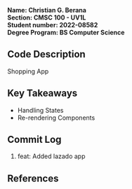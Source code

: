 **Name: Christian G. Berana** <br/>
**Section: CMSC 100 - UV1L** <br/>
**Student number: 2022-08582** <br/>
**Degree Program: BS Computer Science** <br/>

## Code Description
Shopping App

## Key Takeaways
- Handling States
- Re-rendering Components

## Commit Log

1. feat: Added lazado app

## References